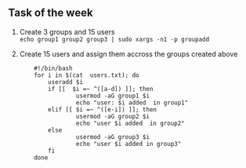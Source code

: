 ## Task of the week

1. Create 3 groups and 15 users  
   `echo group1 group2 group3 | sudo xargs -n1 -p groupadd`

2. Create 15 users and assign them accross the groups created above  
    
    ```
        #!/bin/bash
        for i in $(cat  users.txt); do
            useradd $i 
            if [[  $i =~ ^([a-d]) ]]; then
                    usermod -aG group1 $i
                    echo "user: $i added  in group1"
            elif [[ $i =~ ^([e-i]) ]]; then
                    usermod -aG group2 $i
                    echo "user $i added  in group2"
            else
                    usermod -aG group3 $i
                    echo "user $i added in group3"
            fi         
        done
    ```
